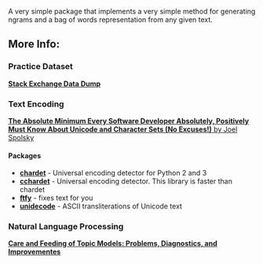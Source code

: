 A very simple package that implements a very simple method for generating ngrams and a bag of words representation from any given text.

## More Info:

### Practice Dataset

[**Stack Exchange Data Dump**](https://archive.org/details/stackexchange)


### Text Encoding

[**The Absolute Minimum Every Software Developer Absolutely, Positively Must Know About Unicode and Character Sets (No Excuses!)**
by Joel Spolsky](http://www.joelonsoftware.com/articles/Unicode.html)

#### Packages

+ [**chardet**](https://pypi.python.org/pypi/chardet) - Universal encoding detector for Python 2 and 3
+ [**cchardet**](https://pypi.python.org/pypi/cchardet/1.0.0) - Universal encoding detector. This library is faster than chardet
+ [**ftfy**](http://ftfy.readthedocs.org/en/latest/#) - fixes text for you
+ [**unidecode**](https://pypi.python.org/pypi/Unidecode) - ASCII transliterations of Unicode text


### Natural Language Processing

[**Care and Feeding of Topic Models: Problems, Diagnostics, and Improvementes**](http://www.people.fas.harvard.edu/~airoldi/pub/books/b02.AiroldiBleiEroshevaFienberg2014HandbookMMM/Ch12_MMM2014.pdf)
